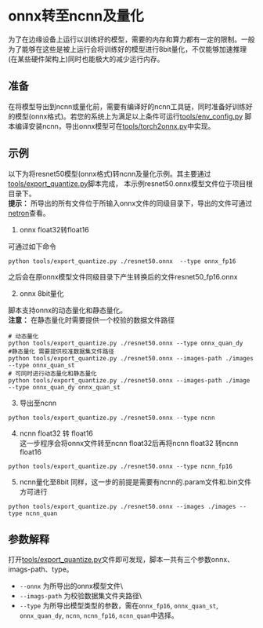 # onnx转至ncnn及量化

为了在边缘设备上运行以训练好的模型，需要的内存和算力都有一定的限制。一般为了能够在这些是被上运行会将训练好的模型进行8bit量化，不仅能够加速推理(在某些硬件架构上)同时也能极大的减少运行内存。

## 准备

在将模型导出到ncnn或量化前，需要有编译好的ncnn工具链，同时准备好训练好的模型(onnx格式)。若您的系统上为满足以上条件可运行[tools/env_config.py](../../../tools/env_config.py)
脚本编译安装ncnn，导出onnx模型可在[tools/torch2onnx.py](../../../tools/torch2onnx.py)中实现。

## 示例

以下为将resnet50模型(onnx格式)转ncnn及量化示例。其主要通过[tools/export_quantize.py](../../../tools/export_quantize.py)脚本完成，
本示例resnet50.onnx模型文件位于项目根目录下。\
**提示：** 所导出的所有文件位于所输入onnx文件的同级目录下，导出的文件可通过[netron](https://netron.app)查看。

1. onnx float32转float16

可通过如下命令

```shell
python tools/export_quantize.py ./resnet50.onnx  --type onnx_fp16
```

之后会在原onnx模型文件同级目录下产生转换后的文件resnet50_fp16.onnx

2. onnx 8bit量化

脚本支持onnx的动态量化和静态量化。\
**注意：** 在静态量化时需要提供一个校验的数据文件路径

```shell
# 动态量化
python tools/export_quantize.py ./resnet50.onnx --type onnx_quan_dy
#静态量化 需要提供校准数据集文件路径
python tools/export_quantize.py ./resnet50.onnx --images-path ./images --type onnx_quan_st
# 可同时进行动态量化和静态量化
python tools/export_quantize.py ./resnet50.onnx --images-path ./image --type onnx_quan_dy onnx_quan_st
```

3. 导出至ncnn

```shell
python tools/export_quantize.py ./resnet50.onnx --type ncnn
```

4. ncnn float32 转 float16 \
   这一步程序会将onnx文件转至ncnn float32后再将ncnn float32 转ncnn float16

```shell
python tools/export_quantize.py ./resnet50.onnx --type ncnn_fp16
```

5. ncnn量化至8bit
   同样，这一步的前提是需要有ncnn的.param文件和.bin文件方可进行

```shell
python tools/export_quantize.py ./resnet50.onnx --images ./images --type ncnn_quan
```

## 参数解释

打开[tools/export_quantize.py](../../../tools/export_quantize.py)文件即可发现，脚本一共有三个参数onnx、imags-path、type。

- `--onnx` 为所导出的onnx模型文件\
- `--imags-path` 为校验数据集文件夹路径\
- `--type` 为所导出模型类型的参数，需在`onnx_fp16`, `onnx_quan_st`, `onnx_quan_dy`, `ncnn`, `ncnn_fp16`, `ncnn_quan`中选择。
 